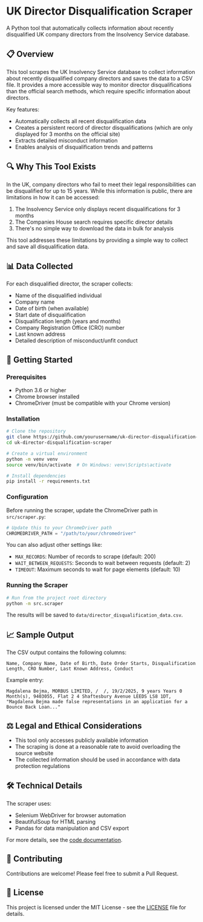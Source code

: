 # UK Director Disqualification Scraper

A Python tool that automatically collects information about recently disqualified UK company directors from the Insolvency Service database.

## 📋 Overview

This tool scrapes the UK Insolvency Service database to collect information about recently disqualified company directors and saves the data to a CSV file. It provides a more accessible way to monitor director disqualifications than the official search methods, which require specific information about directors.

Key features:
- Automatically collects all recent disqualification data
- Creates a persistent record of director disqualifications (which are only displayed for 3 months on the official site)
- Extracts detailed misconduct information
- Enables analysis of disqualification trends and patterns

## 🔍 Why This Tool Exists

In the UK, company directors who fail to meet their legal responsibilities can be disqualified for up to 15 years. While this information is public, there are limitations in how it can be accessed:

1. The Insolvency Service only displays recent disqualifications for 3 months
2. The Companies House search requires specific director details
3. There's no simple way to download the data in bulk for analysis

This tool addresses these limitations by providing a simple way to collect and save all disqualification data.

## 📊 Data Collected

For each disqualified director, the scraper collects:

- Name of the disqualified individual
- Company name
- Date of birth (when available)
- Start date of disqualification
- Disqualification length (years and months)
- Company Registration Office (CRO) number
- Last known address
- Detailed description of misconduct/unfit conduct

## 🚀 Getting Started

### Prerequisites

- Python 3.6 or higher
- Chrome browser installed
- ChromeDriver (must be compatible with your Chrome version)

### Installation

```bash
# Clone the repository
git clone https://github.com/yourusername/uk-director-disqualification-scraper.git
cd uk-director-disqualification-scraper

# Create a virtual environment
python -m venv venv
source venv/bin/activate  # On Windows: venv\Scripts\activate

# Install dependencies
pip install -r requirements.txt
```

### Configuration

Before running the scraper, update the ChromeDriver path in `src/scraper.py`:

```python
# Update this to your ChromeDriver path
CHROMEDRIVER_PATH = "/path/to/your/chromedriver"
```

You can also adjust other settings like:
- `MAX_RECORDS`: Number of records to scrape (default: 200)
- `WAIT_BETWEEN_REQUESTS`: Seconds to wait between requests (default: 2)
- `TIMEOUT`: Maximum seconds to wait for page elements (default: 10)

### Running the Scraper

```bash
# Run from the project root directory
python -m src.scraper
```

The results will be saved to `data/director_disqualification_data.csv`.

## 📈 Sample Output

The CSV output contains the following columns:

```
Name, Company Name, Date of Birth, Date Order Starts, Disqualification Length, CRO Number, Last Known Address, Conduct
```

Example entry:
```
Magdalena Bejma, MORBUS LIMITED, /  /, 19/2/2025, 9 years Years 0 Month(s), 9403055, Flat 2 4 Shaftesbury Avenue LEEDS LS8 1DT, "Magdalena Bejma made false representations in an application for a Bounce Back Loan..."
```

## ⚖️ Legal and Ethical Considerations

- This tool only accesses publicly available information
- The scraping is done at a reasonable rate to avoid overloading the source website
- The collected information should be used in accordance with data protection regulations

## 🛠️ Technical Details

The scraper uses:
- Selenium WebDriver for browser automation
- BeautifulSoup for HTML parsing
- Pandas for data manipulation and CSV export

For more details, see the [code documentation](src/README.md).

## 🤝 Contributing

Contributions are welcome! Please feel free to submit a Pull Request.

## 📄 License

This project is licensed under the MIT License - see the [LICENSE](LICENSE) file for details.
